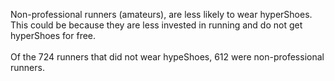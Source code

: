 Non-professional runners (amateurs), are less likely to wear hyperShoes. This could be because they are less invested in running and do not get hyperShoes for free. 
<br>
<br>
Of the 724 runners that did not wear hypeShoes, 612 were non-professional runners.
<br>
<br>

